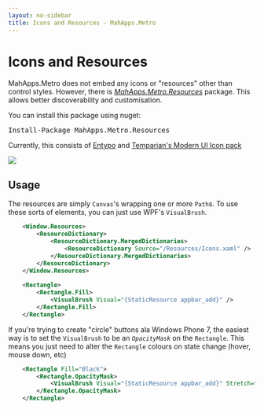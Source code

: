 ```yaml
---
layout: no-sidebar
title: Icons and Resources - MahApps.Metro
---
```


# Icons and Resources

MahApps.Metro does not embed any icons or "resources" other than control styles. 
However, there is *[MahApps.Metro.Resources](http://nuget.org/packages?q=MahApps.Metro.Resources)* package. 
This allows better discoverability and customisation.

You can install this package using nuget:

<pre class="nuget-button">Install-Package MahApps.Metro.Resources</pre>

Currently, this consists of [Entypo](http://www.entypo.com/) and [Temparian's Modern UI Icon pack](http://modernuiicons.com/)

![]({{site.baseurl}}/images/6_Resources.png)

## Usage
The resources are simply `Canvas`'s wrapping one or more `Path`s. To use these sorts of elements, you can just use WPF's `VisualBrush`.

```xml
	<Window.Resources>
        <ResourceDictionary>
            <ResourceDictionary.MergedDictionaries>
                <ResourceDictionary Source="/Resources/Icons.xaml" />
            </ResourceDictionary.MergedDictionaries>
        </ResourceDictionary>
    </Window.Resources>
    
    <Rectangle>
        <Rectangle.Fill>
            <VisualBrush Visual="{StaticResource appbar_add}" />
        </Rectangle.Fill>
    </Rectangle>
```

If you're trying to create "circle" buttons ala Windows Phone 7, the easiest way is to set the `VisualBrush` to be an *`OpacityMask`* on the `Rectangle`. 
This means you just need to alter the `Rectangle` colours on state change (hover, mouse down, etc)

```xml
	<Rectangle Fill="Black">
		<Rectangle.OpacityMask>
			<VisualBrush Visual="{StaticResource appbar_add}" Stretch="Fill" />
		</Rectangle.OpacityMask>
	</Rectangle>
```
